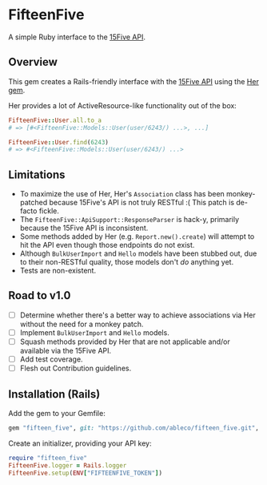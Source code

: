 # FifteenFive

A simple Ruby interface to the [15Five API](https://my.15five.com/api/public/).

## Overview

This gem creates a Rails-friendly interface with the [15Five API](https://my.15five.com/api/public/)
using the [Her gem](https://github.com/remiprev/her).

Her provides a lot of ActiveResource-like functionality out of the box:

```ruby
FifteenFive::User.all.to_a
# => [#<FifteenFive::Models::User(user/6243/) ...>, ...]

FifteenFive::User.find(6243)
# => #<FifteenFive::Models::User(user/6243/) ...>
```

## Limitations

* To maximize the use of Her, Her's `Association` class has been monkey-patched
  because 15Five's API is not truly RESTful :( This patch is de-facto fickle.
* The `FifteenFive::ApiSupport::ResponseParser` is hack-y, primarily because
  the 15Five API is inconsistent.
* Some methods added by Her (e.g. `Report.new().create`) will attempt to hit
  the API even though those endpoints do not exist.
* Although `BulkUserImport` and `Hello` models have been stubbed out, due to
  their non-RESTful quality, those models don't _do_ anything yet.
* Tests are non-existent.

## Road to v1.0

* [ ] Determine whether there's a better way to achieve associations via Her
      without the need for a monkey patch.
* [ ] Implement `BulkUserImport` and `Hello` models.
* [ ] Squash methods provided by Her that are not applicable and/or available
      via the 15Five API.
* [ ] Add test coverage.
* [ ] Flesh out Contribution guidelines.

## Installation (Rails)

Add the gem to your Gemfile:

```ruby
gem "fifteen_five", git: "https://github.com/ableco/fifteen_five.git", tag: "v0.2.1"
```

Create an initializer, providing your API key:

```ruby
require "fifteen_five"
FifteenFive.logger = Rails.logger
FifteenFive.setup(ENV["FIFTEENFIVE_TOKEN"])
```
